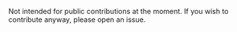 Not intended for public contributions at the moment. If you wish to contribute anyway, please open an issue.
